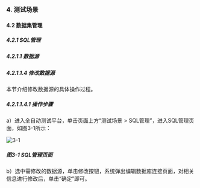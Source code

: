 ### 4. 测试场景

#### 4.2 数据集管理

##### 4.2.1 SQL管理

##### 4.2.1.1 数据源

##### 4.2.1.1.4 修改数据源

本节介绍修改数据源的具体操作过程。

##### 4.2.1.1.4.1 操作步骤

a）进入全自动测试平台，单击页面上方“测试场景 > SQL管理”，进入SQL管理页面，如图3-1所示：

![3-1](https://www.feisuanyz.com/fstest/cscj/datamanage/sqlmanage/3.png)

##### 图3-1 SQL管理页面

b）选中需修改的数据源，单击修改按钮，系统弹出编辑数据库连接页面，对相关信息进行修改后，单击“确定”即可。
